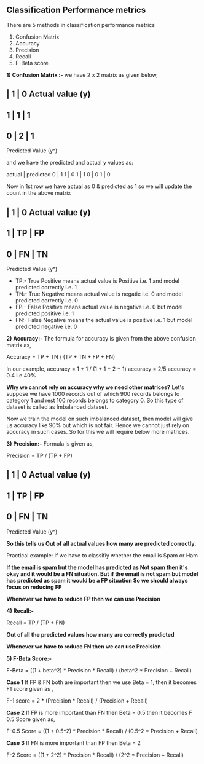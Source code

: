 ## Classification Performance metrics

There are 5 methods in classification performance metrics
1) Confusion Matrix
2) Accuracy
3) Precision
4) Recall
5) F-Beta score


**1) Confusion Matrix :-** 
we have 2 x 2 matrix as given below,

  | 1      |     0      Actual value (y)
----------------------
1 | 1      |     1
----------------------
0 | 2      |     1
----------------------

Predicted
Value (y^)

and we have the predicted and actual y values as:

actual    |   predicted
  0       |      1
  1       |      0
  1       |      1
  0       |      0
  1       |      0


Now in 1st row we have actual as 0 & predicted as 1 so we will update the count in the above matrix

  | 1      |     0      Actual value (y)
----------------------
1 | TP     |     FP
----------------------
0 | FN     |     TN
----------------------

Predicted
Value (y^)

- TP:- True Positive means actual value is Positive i.e. 1 and model predicted correctly i.e. 1
- TN:- True Negative means actual value is negatie i.e. 0 and model predicted correctly i.e. 0
- FP:- False Positive means actual value is negative i.e. 0 but model predicted positive i.e. 1
- FN:- False Negative means the actual value is positive i.e. 1 but model predicted negative i.e. 0


**2) Accuracy:-**
The formula for accuracy is given from the above confusion matrix as,

Accuracy = TP + TN / (TP + TN + FP + FN)

In our example,
accuracy = 1 + 1 / (1 + 1 + 2 + 1)
accuracy = 2/5
accuracy = 0.4 i.e 40%

**Why we cannot rely on accuracy why we need other matrices?**
Let's suppose we have 1000 records out of which 900 records belongs to category 1
and rest 100 records belongs to category 0.
So this type of dataset is called as Imbalanced dataset.

Now we train the model on such imbalanced dataset, then model will give us accuracy like 90% but which is not fair. Hence we cannot just rely on accuracy in such cases. So for this we will require below more matrices. 


**3) Precision:-**
Formula is given as,

Precision = TP / (TP + FP)

  | 1      |     0      Actual value (y)
----------------------
1 | TP     |     FP
----------------------
0 | FN     |     TN
-----------------------

Predicted
Value (y^)

**So this tells us Out of all actual values how many are predicted correctly.**

Practical example:
If we have to classifiy whether the email is Spam or Ham

**If the email is spam but the model has predicted as Not spam then it's okay and it would be a FN situation.
But if the email is not spam but model has predicted as spam it would be a FP situation
So we should always focus on reducing FP**

**Whenever we have to reduce FP then we can use Precision**


**4) Recall:-**

Recall  = TP / (TP + FN)

**Out of all the predicted values how many are correctly predicted**

**Whenever we have to reduce FN then we can use Precision**


**5) F-Beta Score:-**

F-Beta = ((1 + beta^2) * Precision * Recall) / (beta^2 * Precision + Recall)

**Case 1**
If FP & FN both are important then we use Beta = 1,
then it becomes F1 score given as ,

F-1 score = 2 * (Precision * Recall) / (Precision + Recall)

**Case 2**
If FP is more important than FN then Beta  = 0.5
then it becomes F 0.5 Score given as,

F-0.5 Score = ((1 + 0.5^2) * Precision * Recall) / (0.5^2 * Precision + Recall)

**Case 3**
If FN is more important than FP then Beta = 2

F-2 Score = ((1 + 2^2) * Precision * Recall) / (2^2 * Precision + Recall)




